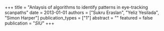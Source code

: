 +++
title = "Anlaysis of algorithms to identify patterns in eye-tracking scanpaths"
date = 2013-01-01
authors = ["Sukru Eraslan", "Yeliz Yesilada", "Simon Harper"]
publication_types = ["1"]
abstract = ""
featured = false
publication = "*SIU*"
+++

